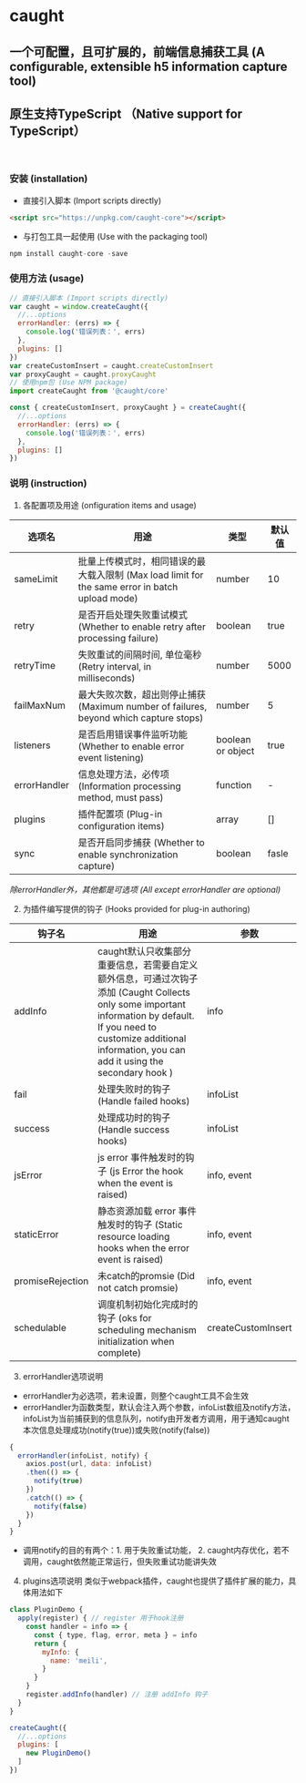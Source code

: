 # caught

## 一个可配置，且可扩展的，前端信息捕获工具 (A configurable, extensible h5 information capture tool)

## 原生支持TypeScript （Native support for TypeScript）

<br/>

### 安装 (installation)
- 直接引入脚本 (Import scripts directly) <br/>
```html
<script src="https://unpkg.com/caught-core"></script>
```
- 与打包工具一起使用 (Use with the packaging tool) <br/> 
```js
npm install caught-core -save
```
### 使用方法 (usage)
```js
// 直接引入脚本 (Import scripts directly)
var caught = window.createCaught({
  //...options
  errorHandler: (errs) => {
    console.log('错误列表：', errs)
  },
  plugins: []
})
var createCustomInsert = caught.createCustomInsert
var proxyCaught = caught.proxyCaught
// 使用npm包 (Use NPM package)
import createCaught from '@caught/core'

const { createCustomInsert, proxyCaught } = createCaught({
  //...options
  errorHandler: (errs) => {
    console.log('错误列表：', errs)
  },
  plugins: []
})
```

### 说明 (instruction)
1. 各配置项及用途 (onfiguration items and usage)

|  选项名  | 用途 | 类型 | 默认值 
|  ----  | ----  | ----  | ---- |
| sameLimit  | 批量上传模式时，相同错误的最大载入限制 (Max load limit for the same error in batch upload mode) | number | 10
| retry  | 是否开启处理失败重试模式 (Whether to enable retry after processing failure) | boolean | true
| retryTime  | 失败重试的间隔时间, 单位毫秒 (Retry interval, in milliseconds) | number | 5000
| failMaxNum  | 最大失败次数，超出则停止捕获 (Maximum number of failures, beyond which capture stops) | number | 5
| listeners  | 是否启用错误事件监听功能 (Whether to enable error event listening) | boolean or object| true
| errorHandler  | 信息处理方法，必传项 (Information processing method, must pass) | function | - 
| plugins  | 插件配置项 (Plug-in configuration items) | array | []
| sync  | 是否开启同步捕获 (Whether to enable synchronization capture) | boolean | fasle

*除errorHandler外，其他都是可选项 (All except errorHandler are optional)*

2. 为插件编写提供的钩子 (Hooks provided for plug-in authoring)

|  钩子名  | 用途 | 参数 
|  ----  | ----  | ----  | 
| addInfo | caught默认只收集部分重要信息，若需要自定义额外信息，可通过次钩子添加 (Caught Collects only some important information by default. If you need to customize additional information, you can add it using the secondary hook  ) | info
| fail  | 处理失败时的钩子 (Handle failed hooks) | infoList
| success  | 处理成功时的钩子 (Handle success hooks) | infoList
| jsError  | js error 事件触发时的钩子 (js Error the hook when the event is raised) | info, event
| staticError  | 静态资源加载 error 事件触发时的钩子 (Static resource loading hooks when the error event is raised) | info, event
| promiseRejection  | 未catch的promsie (Did not catch promsie) | info, event
| schedulable | 调度机制初始化完成时的钩子 (oks for scheduling mechanism initialization when complete) | createCustomInsert

3. errorHandler选项说明
- errorHandler为必选项，若未设置，则整个caught工具不会生效
- errorHandler为函数类型，默认会注入两个参数，infoList数组及notify方法，infoList为当前捕获到的信息队列，notify由开发者方调用，用于通知caught本次信息处理成功(notify(true))或失败(notify(false))
```js
{
  errorHandler(infoList, notify) {
    axios.post(url, data: infoList)
    .then(() => {
      notify(true)
    })
    .catch(() => {
      notify(false)
    })
  }
}
```
- 调用notify的目的有两个：1. 用于失败重试功能， 2. caught内存优化，若不调用，caught依然能正常运行，但失败重试功能讲失效

4. plugins选项说明
类似于webpack插件，caught也提供了插件扩展的能力，具体用法如下
```js
class PluginDemo {
  apply(register) { // register 用于hook注册
    const handler = info => {
      const { type, flag, error, meta } = info
      return {
        myInfo: {
          name: 'meili',
        }
      }
    }
    register.addInfo(handler) // 注册 addInfo 钩子
  }
}

createCaught({
  //...options
  plugins: [
    new PluginDemo()
  ]
})
```

